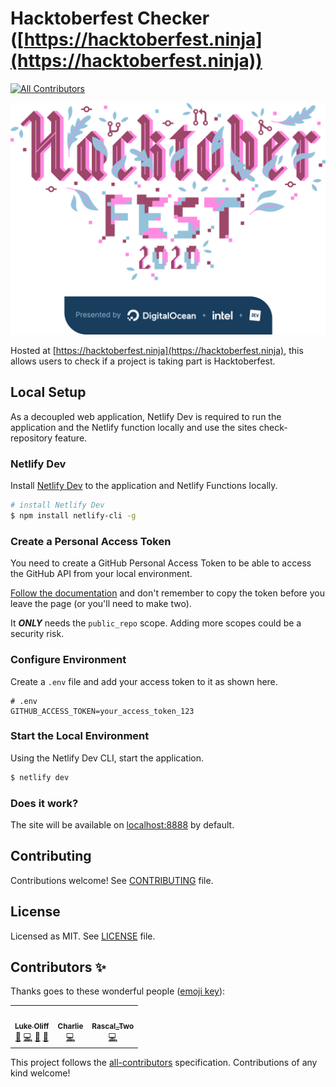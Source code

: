 # Hacktoberfest Checker ([https://hacktoberfest.ninja](https://hacktoberfest.ninja))
<!-- ALL-CONTRIBUTORS-BADGE:START - Do not remove or modify this section -->
[![All Contributors](https://img.shields.io/badge/all_contributors-3-orange.svg?style=flat-square)](#contributors-)
<!-- ALL-CONTRIBUTORS-BADGE:END -->

![Hacktoberfest](./assets/images/Logo%20Sponsors%20Light.svg)

Hosted at [https://hacktoberfest.ninja](https://hacktoberfest.ninja), this allows users to check if a project is taking part is Hacktoberfest.

## Local Setup

As a decoupled web application, Netlify Dev is required to run the application and the Netlify function locally and use the sites check-repository feature.

### Netlify Dev

Install [Netlify Dev](https://www.netlify.com/products/dev/#how-it-works) to the application and Netlify Functions locally.

```bash
# install Netlify Dev
$ npm install netlify-cli -g
```

### Create a Personal Access Token

You need to create a GitHub Personal Access Token to be able to access the GitHub API from your local environment.

[Follow the documentation](https://docs.github.com/en/free-pro-team@latest/github/authenticating-to-github/creating-a-personal-access-token) and don't remember to copy the token before you leave the page (or you'll need to make two).

It ***ONLY*** needs the `public_repo` scope. Adding more scopes could be a security risk.

### Configure Environment

Create a `.env` file and add your access token to it as shown here.

```env
# .env
GITHUB_ACCESS_TOKEN=your_access_token_123
```

### Start the Local Environment

Using the Netlify Dev CLI, start the application.

```bash
$ netlify dev
```

### Does it work?

The site will be available on [localhost:8888](http://localhost:8888) by default.

## Contributing

Contributions welcome! See [CONTRIBUTING](./CONTRIBUTING.md) file.

## License

Licensed as MIT. See [LICENSE](./LICENSE) file.
## Contributors ✨

Thanks goes to these wonderful people ([emoji key](https://allcontributors.org/docs/en/emoji-key)):

<!-- ALL-CONTRIBUTORS-LIST:START - Do not remove or modify this section -->
<!-- prettier-ignore-start -->
<!-- markdownlint-disable -->
<table>
  <tr>
    <td align="center"><a href="https://twitter.com/lukeocodes"><img src="https://avatars0.githubusercontent.com/u/956290?v=4" width="100px;" alt=""/><br /><sub><b>Luke Oliff</b></sub></a><br /><a href="#ideas-lukeocodes" title="Ideas, Planning, & Feedback">🤔</a> <a href="https://github.com/lukeocodes/hacktoberfest-checker/commits?author=lukeocodes" title="Code">💻</a> <a href="https://github.com/lukeocodes/hacktoberfest-checker/commits?author=lukeocodes" title="Documentation">📖</a> <a href="#design-lukeocodes" title="Design">🎨</a></td>
    <td align="center"><a href="https://charlie.fyi"><img src="https://avatars0.githubusercontent.com/u/655807?v=4" width="100px;" alt=""/><br /><sub><b>Charlie</b></sub></a><br /><a href="https://github.com/lukeocodes/hacktoberfest-checker/commits?author=charj" title="Code">💻</a></td>
    <td align="center"><a href="https://github.com/RascalTwo"><img src="https://avatars0.githubusercontent.com/u/9403665?v=4" width="100px;" alt=""/><br /><sub><b>Rascal_Two</b></sub></a><br /><a href="https://github.com/lukeocodes/hacktoberfest-checker/commits?author=RascalTwo" title="Code">💻</a></td>
  </tr>
</table>

<!-- markdownlint-enable -->
<!-- prettier-ignore-end -->
<!-- ALL-CONTRIBUTORS-LIST:END -->

This project follows the [all-contributors](https://github.com/all-contributors/all-contributors) specification. Contributions of any kind welcome!